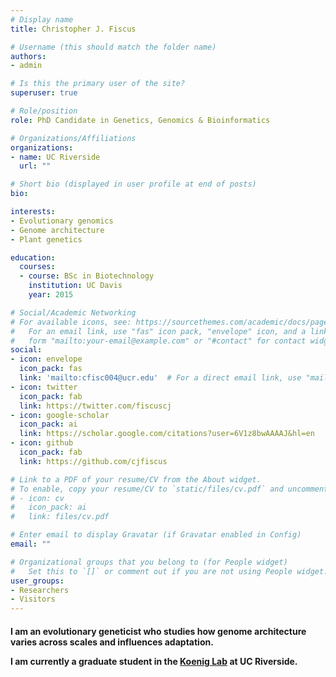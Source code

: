 ```yaml
---
# Display name
title: Christopher J. Fiscus 

# Username (this should match the folder name)
authors:
- admin

# Is this the primary user of the site?
superuser: true

# Role/position
role: PhD Candidate in Genetics, Genomics & Bioinformatics

# Organizations/Affiliations
organizations:
- name: UC Riverside
  url: ""

# Short bio (displayed in user profile at end of posts)
bio: 

interests:
- Evolutionary genomics
- Genome architecture
- Plant genetics

education:
  courses:
  - course: BSc in Biotechnology
    institution: UC Davis 
    year: 2015

# Social/Academic Networking
# For available icons, see: https://sourcethemes.com/academic/docs/page-builder/#icons
#   For an email link, use "fas" icon pack, "envelope" icon, and a link in the
#   form "mailto:your-email@example.com" or "#contact" for contact widget.
social:
- icon: envelope
  icon_pack: fas
  link: 'mailto:cfisc004@ucr.edu'  # For a direct email link, use "mailto:test@example.org".
- icon: twitter
  icon_pack: fab
  link: https://twitter.com/fiscuscj
- icon: google-scholar
  icon_pack: ai
  link: https://scholar.google.com/citations?user=6V1z8bwAAAAJ&hl=en
- icon: github
  icon_pack: fab
  link: https://github.com/cjfiscus

# Link to a PDF of your resume/CV from the About widget.
# To enable, copy your resume/CV to `static/files/cv.pdf` and uncomment the lines below.
# - icon: cv
#   icon_pack: ai
#   link: files/cv.pdf

# Enter email to display Gravatar (if Gravatar enabled in Config)
email: ""

# Organizational groups that you belong to (for People widget)
#   Set this to `[]` or comment out if you are not using People widget.
user_groups:
- Researchers
- Visitors
---
```


<h4> I am an evolutionary geneticist who studies how genome architecture varies across scales and influences adaptation.

I am currently a graduate student in the [Koenig Lab](http://koeniglab.com/) at UC Riverside. 
